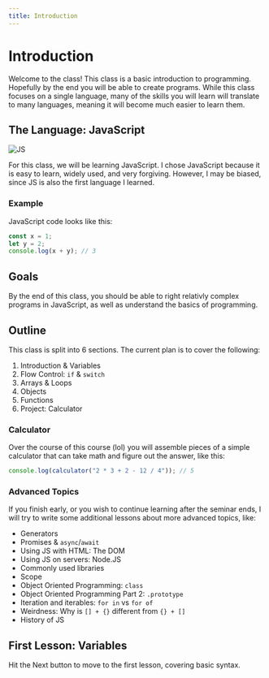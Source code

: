 ```yaml
---
title: Introduction
---
```

# Introduction

Welcome to the class! This class is a basic introduction to programming. Hopefully by the end you will be able to create programs. While this class focuses on a single language, many of the skills you will learn will translate to many languages, meaning it will become much easier to learn them.

## The Language: JavaScript
![JS](https://upload.wikimedia.org/wikipedia/commons/9/99/Unofficial_JavaScript_logo_2.svg "JS")

For this class, we will be learning JavaScript. I chose JavaScript because it is easy to learn, widely used, and very forgiving. However, I may be biased, since JS is also the first language I learned.

### Example

JavaScript code looks like this:
```js
const x = 1;
let y = 2;
console.log(x + y); // 3
```

## Goals

By the end of this class, you should be able to right relativly complex programs in JavaScript, as well as understand the basics of programming.

## Outline

This class is split into 6 sections. The current plan is to cover the following:

1. Introduction & Variables
2. Flow Control: `if` & `switch`
3. Arrays & Loops
4. Objects
5. Functions
6. Project: Calculator

### Calculator

Over the course of this course (lol) you will assemble pieces of a simple calculator that can take math and figure out the answer, like this:
```js
console.log(calculator("2 * 3 + 2 - 12 / 4")); // 5
```

### Advanced Topics

If you finish early, or you wish to continue learning after the seminar ends, I will try to write some additional lessons about more advanced topics, like:

* Generators
* Promises & `async`/`await`
* Using JS with HTML: The DOM
* Using JS on servers: Node.JS
* Commonly used libraries
* Scope
* Object Oriented Programming: `class`
* Object Oriented Programming Part 2: `.prototype`
* Iteration and iterables: `for in` vs `for of`
* Weirdness: Why is `[] + {}` different from `{} + []`
* History of JS

## First Lesson: Variables

Hit the Next button to move to the first lesson, covering basic syntax.
